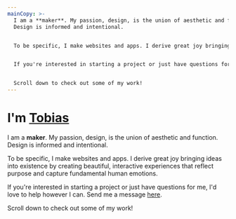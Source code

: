 ```yaml
---
mainCopy: >-
  I am a **maker**. My passion, design, is the union of aesthetic and function.
  Design is informed and intentional.


  To be specific, I make websites and apps. I derive great joy bringing ideas into existence by creating beautiful, interactive experiences that reflect purpose and capture fundamental human emotions.


  If you're interested in starting a project or just have questions for me, I'd love to help however I can. Send me a message [here](https://whoistobias.me/contact).


  Scroll down to check out some of my work!
---
```

# I'm [Tobias](#)

I am a **maker**. My passion, design, is the union of aesthetic and function. Design is informed and intentional.

To be specific, I make websites and apps. I derive great joy bringing ideas into existence by creating beautiful, interactive experiences that reflect purpose and capture fundamental human emotions.

If you're interested in starting a project or just have questions for me, I'd love to help however I can. Send me a message [here](https://whoistobias.me/contact).

Scroll down to check out some of my work!